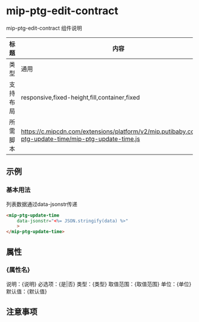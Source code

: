 # mip-ptg-edit-contract

mip-ptg-edit-contract 组件说明

| 标题   | 内容                                                                                                        |
| ---- | --------------------------------------------------------------------------------------------------------- |
| 类型   | 通用                                                                                                        |
| 支持布局 | responsive,fixed-height,fill,container,fixed                                                              |
| 所需脚本 | <https://c.mipcdn.com/extensions/platform/v2/mip.putibaby.com/mip-ptg-update-time/mip-ptg-update-time.js> |

## 示例

### 基本用法

列表数据通过data-jsonstr传递

```html
<mip-ptg-update-time
    data-jsonstr="<%= JSON.stringify(data) %>"
    >
</mip-ptg-update-time>   
```

## 属性

### {属性名}

说明：{说明}
必选项：{是|否}
类型：{类型}
取值范围：{取值范围}
单位：{单位}
默认值：{默认值}

## 注意事项
